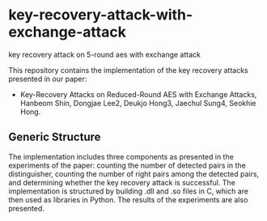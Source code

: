 # key-recovery-attack-with-exchange-attack
key recovery attack on 5-round aes with exchange attack

This repository contains the implementation of the key recovery attacks presented in our paper:
- Key-Recovery Attacks on Reduced-Round AES with Exchange Attacks, Hanbeom Shin, Dongjae Lee2, Deukjo Hong3, Jaechul Sung4, Seokhie Hong.

## Generic Structure
The implementation includes three components as presented in the experiments of the paper: counting the number of detected pairs in the distinguisher, counting the number of right pairs among the detected pairs, and determining whether the key recovery attack is successful. The implementation is structured by building .dll and .so files in C, which are then used as libraries in Python. The results of the experiments are also presented.
